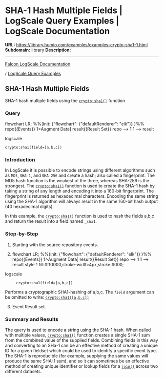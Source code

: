 # SHA-1 Hash Multiple Fields | LogScale Query Examples | LogScale Documentation

**URL:** https://library.humio.com/examples/examples-crypto-sha1-1.html
**Subdomain:** library
**Description:** 

---

[Falcon LogScale Documentation](https://library.humio.com)

/ [LogScale Query Examples](examples.html)

## SHA-1 Hash Multiple Fields

SHA-1 hash multiple fields using the [`crypto:sha1()`](https://library.humio.com/data-analysis/functions-crypto-sha1.html) function 

### Query

flowchart LR; %%{init: {"flowchart": {"defaultRenderer": "elk"}} }%% repo{{Events}} 1>Augment Data] result{{Result Set}} repo --> 1 1 --> result

logscale
    
    
    crypto:sha1(field=[a,b,c])

### Introduction

In LogScale it is possible to encode strings using different algorithms such as `MD5`, `SHA-1`, and `SHA-256` and create a hash; also called a fingerprint. The MD5 hash function is the weakest of the three, whereas SHA-256 is the strongest. The [`crypto:sha1()`](https://library.humio.com/data-analysis/functions-crypto-sha1.html) function is used to create the SHA-1 hash by taking a string of any length and encoding it into a 160-bit fingerprint. The fingerprint is returned as hexadecimal characters. Encoding the same string using the SHA-1 algorithm will always result in the same 160-bit hash output (40 hexadecimal digits). 

In this example, the [`crypto:sha1()`](https://library.humio.com/data-analysis/functions-crypto-sha1.html) function is used to hash the fields a,b,c and return the result into a field named `_sha1`. 

### Step-by-Step

  1. Starting with the source repository events.

  2. flowchart LR; %%{init: {"flowchart": {"defaultRenderer": "elk"}} }%% repo{{Events}} 1>Augment Data] result{{Result Set}} repo --> 1 1 --> result style 1 fill:#ff0000,stroke-width:4px,stroke:#000;

logscale
         
         crypto:sha1(field=[a,b,c])

Performs a cryptographic SHA1-hashing of a,b,c. The _`field`_ argument can be omitted to write: [`crypto:sha1([a,b,c])`](https://library.humio.com/data-analysis/functions-crypto-sha1.html)

  3. Event Result set.




### Summary and Results

The query is used to encode a string using the SHA-1 hash. When called with multiple values, [`crypto:sha1()`](https://library.humio.com/data-analysis/functions-crypto-sha1.html) function creates a single SHA-1 sum from the combined value of the supplied fields. Combining fields in this way and converting to an SHa-1 can be an effective method of creating a unique ID for a given fieldset which could be used to identify a specific event type. The SHA-1 is reproducible (for example, supplying the same values will produce the same SHA-1 sum), and so it can sometimes be an effective method of creating unique identifier or lookup fields for a [`join()`](https://library.humio.com/data-analysis/functions-join.html) across two different datasets.
